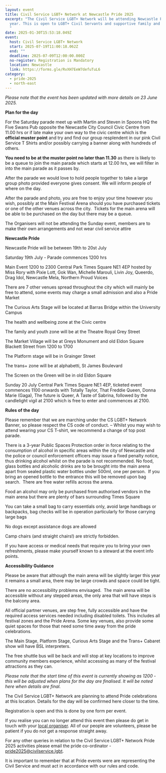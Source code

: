 ```yaml
---
layout: event
title: Civil Service LGBT+ Network at Newcastle Pride 2025
excerpt: "The Civil Service LGBT+ Network will be attending Newcastle Pride this
  year. This is open to LGBT+ Civil Servants and supportive family and friends.
  "
date: 2025-01-30T15:53:18.049Z
event:
  host: Civil Service LGBT+ Network
  start: 2025-07-19T11:00:18.062Z
  end: ""
  deadline: 2025-07-09T12:00:00.000Z
  no-register: Registration is Mandatory
  location: Newcastle
  link: https://forms.gle/RvXH7EeW7defuTuL6
category:
  - pride-2025
  - north-east
---
```

*P﻿lease note that the event has been updated with more details on 23 June 2025.*

**P﻿lan for the day**

For the Saturday parade meet up with Martin and Steven in Spoons HQ the Five Swans Pub opposite the Newcastle City Council Civic Centre from 11.00 hrs or if late make your own way to the civic centre which is the **official muster point** and try and find our group resplendent in our pink Civil Service T Shirts and/or possibly carrying a banner along with hundreds of others. 

**You need to be at the muster point no later than 11.30** as there is likely to be a queue to join the main parade which starts at 12.00 hrs, we will filter in into the main parade as it passes by.

After the parade we would love to hold people together to take a large group photo provided everyone gives consent. We will inform people of where on the day.

After the parade and photo, you are free to enjoy your time however you wish, possibly at the Main Festival Arena should you have purchased tickets or one of the other venues across the city.  Tickets for the main arena will be able to be purchased on the day but there may be a queue. 

The Organisers will not be attending the Sunday event, members are to make their own arrangements and not wear civil service attire

**N﻿ewcastle Pride**

Newcastle Pride will be between 19th to 20st July

Saturday 19th July - Parade commences 1200 hrs

Main Event 1200 to 2300 Central Park Times Square NE1 4EP hosted by Miss Rory with Pixie Lott, Gok Wan, Michelle Marouli, Livin Joy, Queerdo, Drag Idol, Newcastle Mela, Northern Proud Voices

There are 7 other venues spread throughout the city which will mainly be free to attend, some events may charge a small admission and also a Pride Market

The Curious Arts Stage will be located at Barras Bridge within the University Campus

The health and wellbeing zone at the Civic centre

The family and youth zone will be at the Theatre Royal Grey Street

The Market Village will be at Greys Monument and old Eldon Square Blackett Street from 1200 to 1700

The Platform stage will be in Grainger Street

The trans+ zone will be at alphabetti, St James Boulevard

The Screen on the Green will be in old Eldon Square

Sunday 20 July Central Park Times Square NE1 4EP, ticketed event commences 1100 onwards with Totally Taylor, That Freddie Queen, Donna Marie (Gaga), The future is Queer, A Taste of Sabrina[](https://www.thisisdurham.com/whats-on/durham-pride-2024-p1118511), followed by the candlelight vigil at 2100 which is free to enter and commences at 2100.

**Rules of the day**

Please remember that we are marching under the CS LGBT+ Network Banner, so please respect the CS code of conduct. – Whilst you may wish to attend wearing your CS T-shirt, we recommend a change of top post parade.

There is a 3-year Public Spaces Protection order in force relating to the consumption of alcohol in specific areas within the city of Newcastle and the police or council enforcement officers may issue a fixed penalty notice, thus drinking alcohol whilst on the parade is not recommended. No food, glass bottles and alcoholic drinks are to be brought into the main arena apart from sealed plastic water bottles under 500ml, one per person.  If you bring an opened bottle to the entrance this will be removed upon bag search.  There are free water refills across the arena.

Food an alcohol may only be purchased from authorised vendors in the main arena but there are plenty of bars surrounding Times Square

You can take a small bag to carry essentials only, avoid large handbags or backpacks, bag checks will be in operation particularly for those carrying large bags

No dogs except assistance dogs are allowed

Camp chairs (and straight chairs!) are strictly forbidden.

If you have access or medical needs that require you to bring your own refreshments, please make yourself known to a steward at the event info points.

**Accessibility Guidance**

Please be aware that although the main arena will be slightly larger this year it remains a small area, there may be large crowds and space could be tight.

There are no accessibility problems envisaged.  The main arena will be accessible without any stepped areas, the only area that will have steps is the balcony area.

All official partner venues, are step free, fully accessible and have the required access services needed including disabled toilets. This includes all festival zones and the Pride Arena. Some key venues, also provide some quiet spaces for those that need some time away from the pride celebrations. 

The Main Stage, Platform Stage, Curious Arts Stage and the Trans+ Cabaret show will have BSL interpreters.  

The free shuttle bus will be back and will stop at key locations to improve community members experience, whilst accessing as many of the festival attractions as they can. ​​

*P﻿lease note that the start time of this event is currently showing as 1200 - this will be adjusted when plans for the day are finalised. It will be noted here when details are final.*

The Civil Service LGBT+ Network are planning to attend Pride celebrations at this location. Details for the day will be confirmed here closer to the time. 

Registration is open and this is done by one form per event.

I﻿f you realise you can no longer attend this event then please do get in touch with your [local organiser](https://www.civilservice.lgbt/team/). All of our people are volunteers, please be patient if you do not get a response straight away. 

F﻿or any other queries in relation to the Civil Service LGBT+ Network Pride 2025 activities please email the pride co-ordinator - [pride2025@civilservice.lgbt](mailto:pride2025@civilservice.lgbt).

I﻿t is important to remember that at Pride events were are representing the Civil Service and must act in accordance with our rules and code.